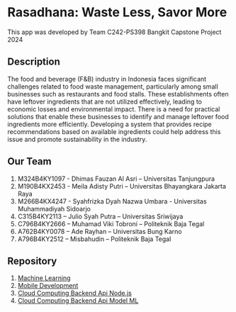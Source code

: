 # Rasadhana: Waste Less, Savor More

This app was developed by Team C242-PS398 Bangkit Capstone Project 2024

## Description

The food and beverage (F&B) industry in Indonesia faces significant challenges related to food waste management, particularly among small businesses such as restaurants and food stalls. These establishments often have leftover ingredients that are not utilized effectively, leading to economic losses and environmental impact. There is a need for practical solutions that enable these businesses to identify and manage leftover food ingredients more efficiently. Developing a system that provides recipe recommendations based on available ingredients could help address this issue and promote sustainability in the industry.

## Our Team

1. M324B4KY1097 - Dhimas Fauzan Al Asri – Universitas Tanjungpura
2. M190B4KX2453 - Meila Adisty Putri – Universitas Bhayangkara Jakarta Raya
3. M266B4KX4247 - Syahfrizka Dyah Nazwa Umbara - Universitas Muhammadiyah Sidoarjo
4. C315B4KY2113 – Julio Syah Putra  – Universitas Sriwijaya
5. C796B4KY2666 – Muhamad Viki Tobroni – Politeknik Baja Tegal
6. A762B4KY0078 – Ade Rayhan – Universitas Bung Karno
7. A796B4KY2512 – Misbahudin – Politeknik Baja Tegal


## Repository

1. [Machine Learning](https://github.com/)
2. [Mobile Development](https://github.com/mizzcode/RasaDhana)
3. [Cloud Computing Backend Api Node.js](https://github.com/josptrra/be-rasadhana)
4. [Cloud Computing Backend Api Model ML](https://github.com/vikitobroni/api-ml-rasadhana)
